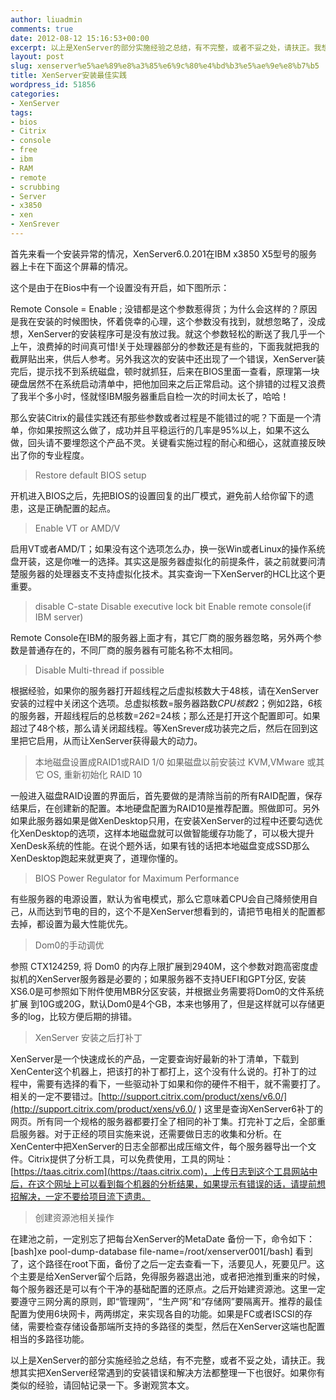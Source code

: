 ```yaml
---
author: liuadmin
comments: true
date: 2012-08-12 15:16:53+00:00
excerpt: 以上是XenServer的部分实施经验之总结，有不完整，或者不妥之处，请扶正。我想其实把XenServer经常遇到的安装错误和解决方法都整理一下也很好。如果你有类似的经验，请回帖记录一下。多谢观赏本文。
layout: post
slug: xenserver%e5%ae%89%e8%a3%85%e6%9c%80%e4%bd%b3%e5%ae%9e%e8%b7%b5
title: XenServer安装最佳实践
wordpress_id: 51856
categories:
- XenServer
tags:
- bios
- Citrix
- console
- free
- ibm
- RAM
- remote
- scrubbing
- Server
- x3850
- xen
- XenSrever
---
```


首先来看一个安装异常的情况，XenServer6.0.201在IBM x3850 X5型号的服务器上卡在下面这个屏幕的情况。

这个是由于在Bios中有一个设置没有开启，如下图所示：

Remote Console = Enable ; 没错都是这个参数惹得货；为什么会这样的？原因是我在安装的时候图快，怀着侥幸的心理，这个参数没有找到，就想忽略了，没成想，XenServer的安装程序可是没有放过我。就这个参数轻松的断送了我几乎一个上午，浪费掉的时间真可惜!关于处理器部分的参数还是有些的，下面我就把我的截屏贴出来，供后人参考。另外我这次的安装中还出现了一个错误，XenServer装完后，提示找不到系统磁盘，顿时就抓狂，后来在BIOS里面一查看，原理第一块硬盘居然不在系统启动清单中，把他加回来之后正常启动。这个排错的过程又浪费了我半个多小时，怪就怪IBM服务器重启自检一次的时间太长了，哈哈！

那么安装Citrix的最佳实践还有那些参数或者过程是不能错过的呢？下面是一个清单，你如果按照这么做了，成功并且平稳运行的几率是95%以上，如果不这么做，回头请不要埋怨这个产品不灵。关键看实施过程的耐心和细心，这就直接反映出了你的专业程度。


<blockquote>Restore default BIOS setup</blockquote>


开机进入BIOS之后，先把BIOS的设置回复的出厂模式，避免前人给你留下的遗患，这是正确配置的起点。


<blockquote>Enable VT or AMD/V</blockquote>


启用VT或者AMD/T；如果没有这个选项怎么办，换一张Win或者Linux的操作系统盘开装，这是你唯一的选择。其实这是服务器虚拟化的前提条件，装之前就要问清楚服务器的处理器支不支持虚拟化技术。其实查询一下XenServer的HCL比这个更重要。


<blockquote>disable C-state
Disable executive lock bit
Enable remote console(if IBM server)</blockquote>


Remote Console在IBM的服务器上面才有，其它厂商的服务器忽略，另外两个参数是普通存在的，不同厂商的服务器有可能名称不太相同。


<blockquote>Disable Multi-thread if possible</blockquote>


根据经验，如果你的服务器打开超线程之后虚拟核数大于48核，请在XenServer安装的过程中关闭这个选项。总虚拟核数=服务器路数*CPU核数*2；例如2路，6核的服务器，开超线程后的总核数=2*6*2=24核；那么还是打开这个配置即可。如果超过了48个核，那么请关闭超线程。等XenSrever成功装完之后，然后在回到这里把它启用，从而让XenServer获得最大的动力。


<blockquote>本地磁盘设置成RAID1或RAID 1/0
如果磁盘以前安装过 KVM,VMware 或其它 OS, 重新初始化 RAID 10</blockquote>


一般进入磁盘RAID设置的界面后，首先要做的是清除当前的所有RAID配置，保存结果后，在创建新的配置。本地硬盘配置为RAID10是推荐配置。照做即可。另外如果此服务器如果是做XenDesktop只用，在安装XenServer的过程中还要勾选优化XenDesktop的选项，这样本地磁盘就可以做智能缓存功能了，可以极大提升XenDesk系统的性能。在说个题外话，如果有钱的话把本地磁盘变成SSD那么XenDesktop跑起来就更爽了，道理你懂的。


<blockquote>BIOS Power Regulator for Maximum Performance</blockquote>


有些服务器的电源设置，默认为省电模式，那么它意味着CPU会自己降频使用自己，从而达到节电的目的，这个不是XenServer想看到的，请把节电相关的配置都去掉，都设置为最大性能优先。


<blockquote>Dom0的手动调优</blockquote>


参照 CTX124259, 将 Dom0 的内存上限扩展到2940M，这个参数对跑高密度虚拟机的XenServer服务器是必要的；如果服务器不支持UEFI和GPT分区, 安装XS6.0是可参照如下附件使用MBR分区安装，并根据业务需要将Dom0的文件系统扩展 到10G或20G，默认Dom0是4个GB，本来也够用了，但是这样就可以存储更多的log，比较方便后期的排错。


<blockquote>XenServer 安装之后打补丁</blockquote>


XenServer是一个快速成长的产品，一定要查询好最新的补丁清单，下载到XenCenter这个机器上，把该打的补丁都打上，这个没有什么说的。打补丁的过程中，需要有选择的看下，一些驱动补丁如果和你的硬件不相干，就不需要打了。相关的一定不要错过。[http://support.citrix.com/product/xens/v6.0/](http://support.citrix.com/product/xens/v6.0/ ) 这里是查询XenServer6补丁的网页。所有同一个规格的服务器都要打全了相同的补丁集。打完补丁之后，全部重启服务器。对于正经的项目实施来说，还需要做日志的收集和分析。在XenCenter中把XenServer的日志全部都出成压缩文件，每个服务器导出一个文件。Citrix提供了分析工具，可以免费使用，工具的网址：[https://taas.citrix.com](https://taas.citrix.com)，上传日志到这个工具网站中后，在这个网址上可以看到每个机器的分析结果，如果提示有错误的话，请提前想招解决，一定不要给项目流下遗患。


<blockquote>创建资源池相关操作</blockquote>


在建池之前，一定别忘了把每台XenServer的MetaDate 备份一下，命令如下：
[bash]xe pool-dump-database file-name=/root/xenserver001[/bash]
看到了，这个路径在root下面，备份了之后一定去查看一下，活要见人，死要见尸。这个主要是给XenServer留个后路，免得服务器退出池，或者把池推到重来的时候，每个服务器还是可以有个干净的基础配置的还原点。之后开始建资源池。这里一定要遵守三网分离的原则，即“管理网”，“生产网”和“存储网”要隔离开。推荐的最佳配置为使用6块网卡，两两绑定，来实现各自的功能。如果是FC或者ISCSI的存储，需要检查存储设备那端所支持的多路径的类型，然后在XenServer这端也配置相当的多路径功能。

以上是XenServer的部分实施经验之总结，有不完整，或者不妥之处，请扶正。我想其实把XenServer经常遇到的安装错误和解决方法都整理一下也很好。如果你有类似的经验，请回帖记录一下。多谢观赏本文。

